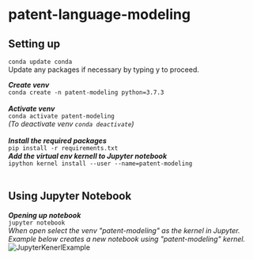 # patent-language-modeling

## Setting up</br>
`conda update conda` </br>
Update any packages if necessary by typing y to proceed.</br>

***Create venv***</br>
`conda create -n patent-modeling python=3.7.3` </br> </br>
***Activate venv***</br>
`conda activate patent-modeling` </br>
*(To deactivate venv `conda deactivate`)* </br> </br>
***Install the required packages***</br>
`pip install -r requirements.txt`</br>
***Add the virtual env kernell to Jupyter notebook***</br>
`ipython kernel install --user --name=patent-modeling`</br></br>

## Using Jupyter Notebook

***Opening up notebook***</br>
`jupyter notebook`</br>
*When open select the venv  "patent-modeling" as the kernel in Jupyter. Example below creates a new notebook using "patent-modeling" kernel.*
![JupyterKenerlExample](https://i.imgur.com/pBVcUme.png)
